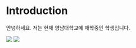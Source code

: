 # Introduction
안녕하세요. 
저는 현재 영남대학교에 재학중인 학생입니다.




<img src="https://img.shields.io/badge/Python-CC6699?style=plastic&logo=Python&logoColor=AAAAAA"/>
<img src="https://img.shields.io/badge/C-A8B9CC?style=plastic&logo=Python&logoColor=AAAAAA"/>

